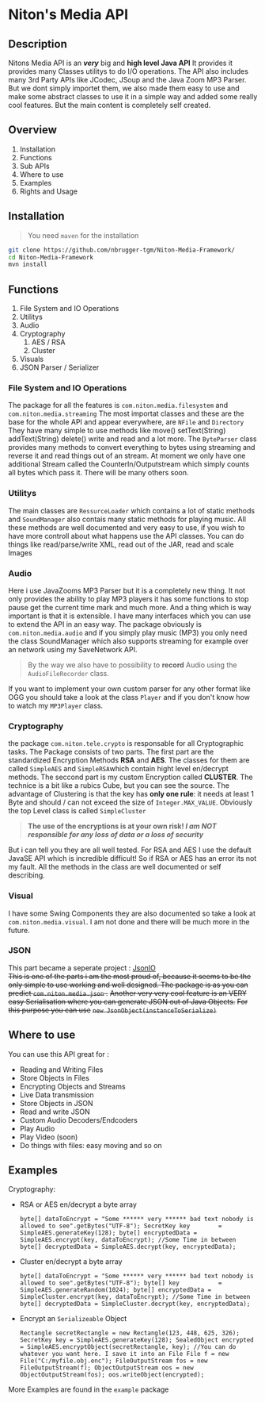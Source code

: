 # Niton's Media API
## Description
Nitons Media API is an ***very*** big and **high level Java API**
It provides it provides many Classes utilitys to do I/O operations.
The API also includes many 3rd Party APIs like JCodec, JSoup and the Java Zoom MP3 Parser.
But we dont simply importet them, we also made them easy to use and make some abstract classes to use it in a simple way and added some really cool features.
But the main content is completely self created.
## Overview
 1. Installation
 2. Functions
 3. Sub APIs
 4. Where to use
 5. Examples
 6. Rights and Usage
## Installation
> You need `maven` for the installation
```bash
git clone https://github.com/nbrugger-tgm/Niton-Media-Framework/
cd Niton-Media-Framework
mvn install
```
## Functions
 1. File System and IO Operations
 2. Utilitys
 3. Audio
 4. Cryptography
	 1. AES / RSA
	 2. Cluster
 5. Visuals 
 6. JSON Parser / Serializer
### File System and IO Operations
The package for all the features is `com.niton.media.filesystem` and `com.niton.media.streaming`
The most importat  classes and these are the base for the whole API and appear everywhere, are  `NFile` and `Directory`
They have many simple to use methods like move() setText(String) addText(String) delete() write and read and a lot more.
The `ByteParser` class provides many methods to convert everything to bytes using streaming and reverse it and read things out of an stream.
At moment we only have one additional Stream called the CounterIn/Outputstream which simply counts all bytes which pass it. There will be many others soon.
### Utilitys
The main classes are `RessurceLoader` which contains a lot of static methods and `SoundManager` also contais many static methods for playing music.
All these methods are well documented and very easy to use, if you wish to have more controll about what happens use the API classes.
You can do things like read/parse/write XML, read out of the JAR, read and scale Images
### Audio
Here i use JavaZooms MP3 Parser but it is a completely new thing. It not only provides the ability to play MP3 players it has some functions to stop pause get the current time mark and much more. And a thing which is way important is that it is extensible. I have many interfaces which you can use to extend the API in an easy way. 
The package obviously is `com.niton.media.audio` and if you simply play music (MP3) you only need the class SoundManager which also supports streaming for example over an network using my SaveNetwork API.
> By the way we also have to possibility to **record** Audio using the `AudioFileRecorder` class.

If you want to implement your own custom parser for any other format like OGG you should take a look at the class `Player` and if you don't know how to watch my `MP3Player` class.
### Cryptography
the package `com.niton.tele.crypto` is responsable for all Cryptographic tasks.
The Package consists of two parts.
The first part are the standardized Encryption Methods **RSA** and **AES**.  The classes
for them are called `SimpleAES` and `SimpleRSA`which contain hight level en/decrypt
methods.
The seccond part is my custom Encryption called **CLUSTER**. The technice is a bit like a
rubics Cube, but you can see the source. The advantage of Clustering is that the key has **only
one rule**: it needs at least 1  Byte and should / can not exceed the size of `Integer.MAX_VALUE`.
Obviously the top Level class is called `SimpleCluster`

> **The use of the encryptions is at your own risk! 
> *I am NOT responsible for any loss of data or a loss of security***


But i can tell you they are all well tested. For RSA and AES I use the default JavaSE API which is
incredible difficult! So if RSA or AES has an error its not my fault.
All the methods in the class are well documented or self describing.
### Visual
I have some Swing Components they are also documented so take a look at `com.niton.media.visual`.
I am not done and there will be much more in the future.
### JSON
This part became a seperate project : [JsonIO](https://github.com/nbrugger-tgm/JsonIO)<br>
~~This is one of the parts i am the most proud of, because it seems to be the only simple to use working and well designed. The package is as you can predict `com.niton.media.json` .~~
~~Another very very cool feature is an VERY easy Serialisation where you can generate JSON out of Java Objects.~~
~~For this purpose you can use~~ ~~`new JsonObject(instanceToSerialize)`~~

## Where to use
You can use this API great for :
 - Reading and Writing Files
 - Store Objects in Files
 - Encrypting Objects and Streams
 - Live Data transmission
 - Store Objects in JSON
 - Read and write JSON
 - Custom Audio Decoders/Endcoders
 - Play Audio
 - Play Video (soon)
 - Do things with files: easy moving and so on
## Examples
Cryptography:
 - RSA or AES en/decrypt a byte array 

    `byte[] dataToEncrypt = "Some ****** very ****** bad text nobody is allowed to see".getBytes("UTF-8");
    SecretKey key        = SimpleAES.generateKey(128);
    byte[] encryptedData = SimpleAES.encrypt(key, dataToEncrypt);
    //Some Time in between
    byte[] decryptedData = SimpleAES.decrypt(key, encryptedData);`

 - Cluster en/decrypt a byte array 

    `byte[] dataToEncrypt = "Some ****** very ****** bad text nobody is allowed to see".getBytes("UTF-8");
    byte[] key           = SimpleAES.generateRandom(1024);
    byte[] encryptedData = SimpleCluster.encrypt(key, dataToEncrypt);
    //Some Time in between
    byte[] decryptedData = SimpleCluster.decrypt(key, encryptedData);`
    

 - Encrypt an `Serializeable` Object

    `Rectangle secretRectangle = new Rectangle(123, 448, 625, 326);
		SecretKey key = SimpleAES.generateKey(128);
		SealedObject encrypted = SimpleAES.encryptObject(secretRectangle, key);
		//You can do whatever you want here. I save it into an File
		File f = new File("C:/myfile.obj.enc");
		FileOutputStream fos = new FileOutputStream(f);
		ObjectOutputStream oos = new ObjectOutputStream(fos);
		oos.writeObject(encrypted);`
 
More Examples are found in the `example` package

